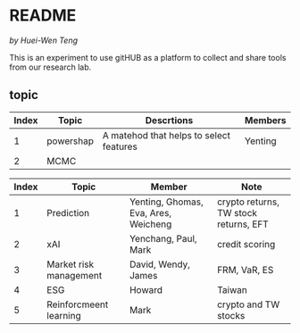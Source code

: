 # README

*by Huei-Wen Teng*


This is an experiment to use gitHUB as a platform to collect and share tools from our research lab. 

## topic


| Index| Topic | Descrtions | Members |
|---|---|---|---|
| 1 | powershap | A matehod that helps to select features| Yenting| 
| 2 | MCMC | | 


|Index|Topic | Member |Note|
|---|---|---|---|
|1 | Prediction | Yenting, Ghomas, Eva, Ares, Weicheng| crypto returns, TW stock returns, EFT|
|2 | xAI | Yenchang, Paul, Mark| credit scoring|
|3 | Market risk management| David, Wendy, James| FRM, VaR, ES|
|4 | ESG | Howard| Taiwan|
| 5| Reinforcmeent learning | Mark | crypto and TW stocks|




